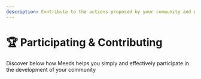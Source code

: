 ```yaml
---
description: Contribute to the actions proposed by your community and participate in its development using the tools provided by the Meeds solution.
---
```


# 🏆 Participating & Contributing

Discover below how Meeds helps you simply and effectively participate in the development of your community
